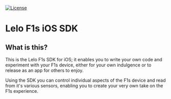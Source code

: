 [![License](https://img.shields.io/badge/License-Apache%202.0-blue.svg)](https://opensource.org/licenses/Apache-2.0)

# Lelo F1s iOS SDK

## What is this?

This is the Lelo F1s SDK for iOS; it enables you to write your own code and experiment with your F1s device, either for your own indulgence or to release as an app for others to enjoy.

Using the SDK you can control individual aspects of the F1s device and read from it's various sensors, enabling you to create your very own take on the F1s experience.